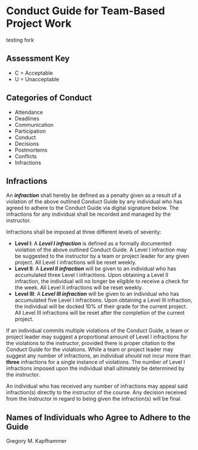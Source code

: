 # Conduct Guide for Team-Based Project Work

testing fork

## Assessment Key

* C = Acceptable
* U = Unacceptable

## Categories of Conduct

* Attendance
* Deadlines
* Communication
* Participation
* Conduct
* Decisions
* Postmortems
* Conflicts
* Infractions

## Infractions

An ***infraction*** shall hereby be defined as a penalty given as a result of a
violation of the above outlined Conduct Guide by any individual who has agreed
to adhere to the Conduct Guide via digital signature below. The infractions for
any individual shall be recorded and managed by the instructor.

Infractions shall be imposed at three different levels of severity:

* **Level I**: A ***Level I infraction*** is defined as a formally documented
violation of the above outlined Conduct Guide. A Level I infraction may be
suggested to the instructor by a team or project leader for any given project.
All Level I infractions will be reset weekly.
* **Level II**: A ***Level II infraction*** will be given to an individual who
has accumulated three Level I infractions. Upon obtaining a Level II infraction,
the individual will no longer be eligible to receive a check for the week. All
Level II infractions will be reset weekly.
* **Level III**: A ***Level III infraction*** will be given to an individual who
has accumulated five Level I infractions. Upon obtaining a Level III infraction,
the individual will be docked 10% of their grade for the current project. All
Level III infractions will be reset after the completion of the current project.

If an individual commits multiple violations of the Conduct Guide, a team or
project leader may suggest a proportional amount of Level I infractions for the
violations to the instructor, provided there is proper citation to the Conduct
Guide for the violations. While a team or project leader may suggest any number
of infractions, an individual *should* not incur more than **three** infractions
for a single instance of violations. The number of Level I infractions imposed
upon the individual shall ultimately be determined by the instructor.

An individual who has received any number of infractions may appeal said
infraction(s) directly to the instructor of the course. Any decision received
from the instructor in regard to being given the infraction(s) will be final.

## Names of Individuals who Agree to Adhere to the Guide

Gregory M. Kapfhammer
